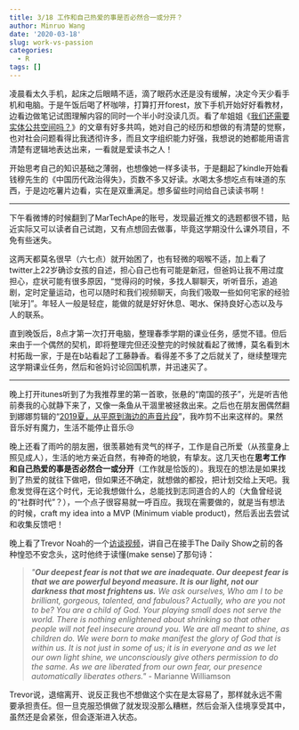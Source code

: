 ```yaml
---
title: 3/18 工作和自己热爱的事是否必然合一或分开？
author: Minruo Wang
date: '2020-03-18'
slug: work-vs-passion
categories:
  - R
tags: []
---
```


凌晨看太久手机，起床之后眼睛不适，滴了眼药水还是没有缓解，决定今天少看手机和电脑。于是午饭后喝了杯咖啡，打算打开forest，放下手机开始好好看教材，边看边做笔记试图理解内容的同时一个半小时没读几页。看了牟姐姐《[我们还需要实体公共空间吗？](https://mp.weixin.qq.com/s/w0CqaRc8GjEPRcEMWB3iJA)》的文章有好多共鸣，她对自己的经历和想做的有清楚的觉察，也对社会问题看得比我透彻许多，而且文字组织能力好强，我想说的她都能用语言清楚有逻辑地表达出来，一看就是爱读书之人！

开始思考自己的知识基础之薄弱，也想像她一样多读书，于是翻起了kindle开始看钱穆先生的《中国历代政治得失》，页数不多又好读。水喝太多想吃点有味道的东西，于是边吃薯片边看，实在是双重满足。想多留些时间给自己读读书啊！

---

下午看微博的时候翻到了MarTechApe的账号，发现最近推文的选题都很不错，贴近实际又可以读者自己试跑，又有点想回去做事，毕竟这学期没什么课外项目，不免有些迷失。

这两天都莫名很早（六七点）就开始困了，也有轻微的咽喉不适，加上看了twitter上22岁确诊女孩的自述，担心自己也有可能是新冠，但爸妈让我不用过度担心，症状可能有很多原因，“觉得闷的时候，多找人聊聊天，听听音乐，追追剧，定时定量运动，也可以随时和我们视频聊天，向我们吸取一些如何宅家的经验[呲牙]”。年轻人一般是轻症，能做的就是好好休息、喝水、保持良好心态以及与人的联系。

直到晚饭后，8点才第一次打开电脑，整理春季学期的课业任务，感觉不错。但后来由于一个偶然的契机，即将整理完但还没整完的时候就看起了微博，莫名看到木村拓哉一家，于是在b站看起了工藤静香。看得差不多了之后就关了，继续整理完这学期课业任务，然后和爸妈讨论回国机票，并迅速买了。

---

晚上打开itunes听到了为我推荐里的第一首歌，张悬的“南国的孩子”，光是听吉他前奏我的心就静下来了，又像一条鱼从干涸里被拯救出来。之后也在朋友圈偶然翻到娜娜剪辑的“[2019夏，从平原到海边的声音片段](https://www.demodemo.cc/h5/share/works/a16cc25589031f0df3c5ac416e96f372?from=timeline&isappinstalled=0)”，我咋剪不出来这样的。果然音乐好有魔力，生活不能停止音乐😢

晚上还看了雨吟的朋友圈，很羡慕她有灵气的样子，工作是自己所爱（从孩童身上照见成人），生活的地方亲近自然，有神奇的地貌，有挚友。这几天也在**思考工作和自己热爱的事是否必然合一或分开**（工作就是恰饭的）。我现在的想法是如果找到了热爱的就往下做吧，但如果还不确定，就想做的都投，把计划交给上天吧。我愈发觉得在这个时代，无论我想做什么，总能找到志同道合的人的（大鱼曾经说的“社群时代”？），一个点子很容易就一呼百应。我现在需要做的，就是当有想法的时候，craft my idea into a MVP (Minimum viable product)，然后丢出去尝试和收集反馈吧！

晚上看了Trevor Noah的一个[访谈视频](https://www.weibo.com/3973989639/Izd8dDeC8?type=comment)，讲自己在接手The Daily Show之前的各种惶恐不安念头，这时他终于读懂(make sense)了那句诗：

> *"**Our deepest fear is not that we are inadequate. Our deepest fear is that we are powerful beyond measure. It is our light, not our darkness that most frightens us.** We ask ourselves, Who am I to be brilliant, gorgeous, talented, and fabulous? Actually, who are you not to be? You are a child of God. Your playing small does not serve the world. There is nothing enlightened about shrinking so that other people will not feel insecure around you. We are all meant to shine, as children do. We were born to make manifest the glory of God that is within us. It is not just in some of us; it is in everyone and as we let our own light shine, we unconsciously give others permission to do the same. As we are liberated from our own fear, our presence automatically liberates others."* - Marianne Williamson

Trevor说，退缩离开、说反正我也不想做这个实在是太容易了，那样就永远不需要承担责任。但一旦克服恐惧做了就发现没那么糟糕，然后会渐入佳境享受其中，虽然还是会紧张，但会逐渐进入状态。